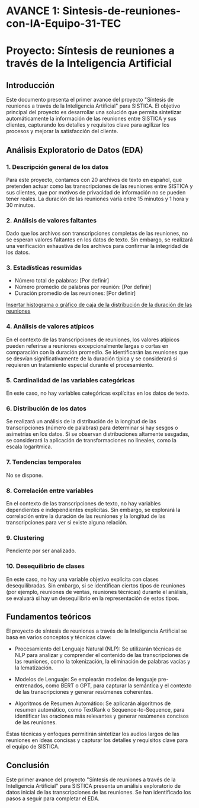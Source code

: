 # AVANCE 1: Sintesis-de-reuniones-con-IA-Equipo-31-TEC

# Proyecto: Síntesis de reuniones a través de la Inteligencia Artificial

## Introducción
Este documento presenta el primer avance del proyecto "Síntesis de reuniones a través de la Inteligencia Artificial" para SISTICA. El objetivo principal del proyecto es desarrollar una solución que permita sintetizar automáticamente la información de las reuniones entre SISTICA y sus clientes, capturando los detalles y requisitos clave para agilizar los procesos y mejorar la satisfacción del cliente.

## Análisis Exploratorio de Datos (EDA)

### 1. Descripción general de los datos
Para este proyecto, contamos con 20 archivos de texto en español, que pretenden actuar como las transcripciones de las reuniones entre SISTICA y sus clientes, que por motivos de privacidad de información no se pueden tener reales. La duración de las reuniones varía entre 15 minutos y 1 hora y 30 minutos.

### 2. Análisis de valores faltantes
Dado que los archivos son transcripciones completas de las reuniones, no se esperan valores faltantes en los datos de texto. Sin embargo, se realizará una verificación exhaustiva de los archivos para confirmar la integridad de los datos.

### 3. Estadísticas resumidas
- Número total de palabras: [Por definir]
- Número promedio de palabras por reunión: [Por definir]
- Duración promedio de las reuniones: [Por definir]

[Insertar histograma o gráfico de caja de la distribución de la duración de las reuniones](Pendiente)

### 4. Análisis de valores atípicos
En el contexto de las transcripciones de reuniones, los valores atípicos pueden referirse a reuniones excepcionalmente largas o cortas en comparación con la duración promedio. Se identificarán las reuniones que se desvían significativamente de la duración típica y se considerará si requieren un tratamiento especial durante el procesamiento.

### 5. Cardinalidad de las variables categóricas
En este caso, no hay variables categóricas explícitas en los datos de texto.

### 6. Distribución de los datos
Se realizará un análisis de la distribución de la longitud de las transcripciones (número de palabras) para determinar si hay sesgos o asimetrías en los datos. Si se observan distribuciones altamente sesgadas, se considerará la aplicación de transformaciones no lineales, como la escala logarítmica.

### 7. Tendencias temporales
No se dispone.

### 8. Correlación entre variables
En el contexto de las transcripciones de texto, no hay variables dependientes e independientes explícitas. Sin embargo, se explorará la correlación entre la duración de las reuniones y la longitud de las transcripciones para ver si existe alguna relación.

### 9. Clustering
Pendiente por ser analizado.

### 10. Desequilibrio de clases
En este caso, no hay una variable objetivo explícita con clases desequilibradas. Sin embargo, si se identifican ciertos tipos de reuniones (por ejemplo, reuniones de ventas, reuniones técnicas) durante el análisis, se evaluará si hay un desequilibrio en la representación de estos tipos.

## Fundamentos teóricos
El proyecto de síntesis de reuniones a través de la Inteligencia Artificial se basa en varios conceptos y técnicas clave:

- Procesamiento del Lenguaje Natural (NLP): Se utilizarán técnicas de NLP para analizar y comprender el contenido de las transcripciones de las reuniones, como la tokenización, la eliminación de palabras vacías y la lematización.

- Modelos de Lenguaje: Se emplearán modelos de lenguaje pre-entrenados, como BERT o GPT, para capturar la semántica y el contexto de las transcripciones y generar resúmenes coherentes.

- Algoritmos de Resumen Automático: Se aplicarán algoritmos de resumen automático, como TextRank o Sequence-to-Sequence, para identificar las oraciones más relevantes y generar resúmenes concisos de las reuniones.

Estas técnicas y enfoques permitirán sintetizar los audios largos de las reuniones en ideas concisas y capturar los detalles y requisitos clave para el equipo de SISTICA.

## Conclusión
Este primer avance del proyecto "Síntesis de reuniones a través de la Inteligencia Artificial" para SISTICA presenta un análisis exploratorio de datos inicial de las transcripciones de las reuniones. Se han identificado los pasos a seguir para completar el EDA.
